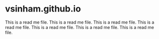 # vsinham.github.io

This is a read me file. This is a read me file. This is a read me file. This is a read me file. 
This is a read me file. This is a read me file. This is a read me file. 
